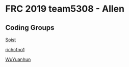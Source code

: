 # FRC 2019 team5308 - Allen

## Coding Groups
[Soist](https://github.com/Soist) 

[richcfno1](https://github.com/richcfno1) 

[WuYuanhun](https://github.com/WuYuanhun) 
